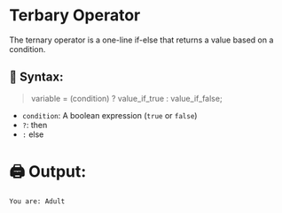# **Terbary Operator**

The ternary operator is a one-line if-else that returns a value based on a condition.
## 🧱 Syntax:
> variable = (condition) ? value_if_true : value_if_false;
* `condition`: A boolean expression (`true` or `false`)
* `?`: then
* `:` else

# **🖨️ Output:**
```
You are: Adult
```
